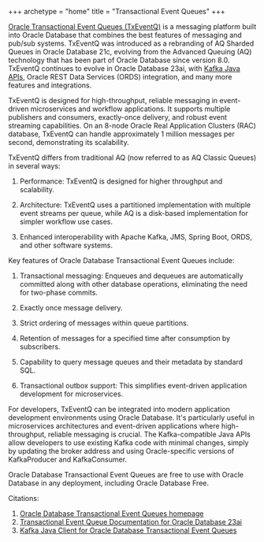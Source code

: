 +++
archetype = "home"
title = "Transactional Event Queues"
+++

[Oracle Transactional Event Queues (TxEventQ)](https://www.oracle.com/database/advanced-queuing/) is a messaging platform built into Oracle Database that combines the best features of messaging and pub/sub systems. TxEventQ was introduced as a rebranding of AQ Sharded Queues in Oracle Database 21c, evolving from the Advanced Queuing (AQ) technology that has been part of Oracle Database since version 8.0. TxEventQ continues to evolve in Oracle Database 23ai, with [Kafka Java APIs](https://github.com/oracle/okafka), Oracle REST Data Services (ORDS) integration, and many more features and integrations.

TxEventQ is designed for high-throughput, reliable messaging in event-driven microservices and workflow applications. It supports multiple publishers and consumers, exactly-once delivery, and robust event streaming capabilities. On an 8-node Oracle Real Application Clusters (RAC) database, TxEventQ can handle approximately 1 million messages per second, demonstrating its scalability.

TxEventQ differs from traditional AQ (now referred to as AQ Classic Queues) in several ways:

1. Performance: TxEventQ is designed for higher throughput and scalability.

2. Architecture: TxEventQ uses a partitioned implementation with multiple event streams per queue, while AQ is a disk-based implementation for simpler workflow use cases.

3. Enhanced interoperability with Apache Kafka, JMS, Spring Boot, ORDS, and other software systems.

Key features of Oracle Database Transactional Event Queues include:

1. Transactional messaging: Enqueues and dequeues are automatically committed along with other database operations, eliminating the need for two-phase commits.

2. Exactly once message delivery.

3. Strict ordering of messages within queue partitions.

4. Retention of messages for a specified time after consumption by subscribers.

5. Capability to query message queues and their metadata by standard SQL.

6. Transactional outbox support: This simplifies event-driven application development for microservices.

For developers, TxEventQ can be integrated into modern application development environments using Oracle Database. It's particularly useful in microservices architectures and event-driven applications where high-throughput, reliable messaging is crucial. The Kafka-compatible Java APIs allow developers to use existing Kafka code with minimal changes, simply by updating the broker address and using Oracle-specific versions of KafkaProducer and KafkaConsumer.

Oracle Database Transactional Event Queues are free to use with Oracle Database in any deployment, including Oracle Database Free.

Citations:
1. [Oracle Database Transactional Event Queues homepage](https://www.oracle.com/database/advanced-queuing/)
2. [Transactional Event Queue Documentation for Oracle Database 23ai](https://docs.oracle.com/en/database/oracle/oracle-database/23/adque/aq-introduction.html)
3. [Kafka Java Client for Oracle Database Transactional Event Queues](https://github.com/oracle/okafka)
